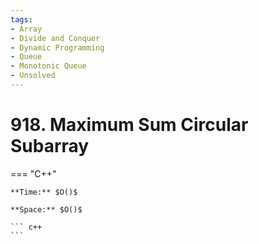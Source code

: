 ```yaml
---
tags:
- Array
- Divide and Conquer
- Dynamic Programming
- Queue
- Monotonic Queue
- Unsolved
---
```



# 918. Maximum Sum Circular Subarray

=== "C++"

    **Time:** $O()$

    **Space:** $O()$

    ``` c++
    ```